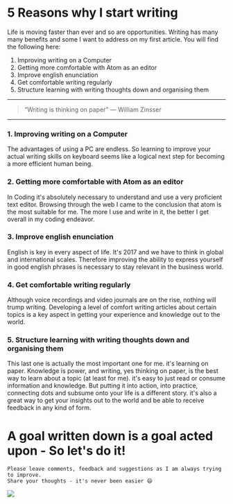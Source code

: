 # 5 Reasons why I start writing



Life is moving faster than ever and so are opportunities. Writing has many many benefits and some I want to address on my first article. You will find the following here:

1. Improving writing on a Computer
2. Getting more comfortable with Atom as an editor
3. Improve english enunciation
4. Get comfortable writing regularly
5. Structure learning with writing thoughts down and organising them

---

>“Writing is thinking on paper”
― William Zinsser

---

### 1. Improving writing on a Computer
The advantages of using a PC are endless. So learning to improve your actual writing skills on keyboard seems like a logical next step for becoming a more efficient human being.

### 2. Getting more comfortable with Atom as an editor
In Coding it's absolutely necessary to understand and use a very proficient text editor. Browsing through the web I came to the conclusion that atom is the most suitable for me. The more I use and write in it, the better I get overall in my coding endeavor.

### 3. Improve english enunciation
English is key in every aspect of life. It's 2017 and we have to think in global and international scales. Therefore improving the ability to express yourself in good english phrases is necessary to stay relevant in the business world.

### 4. Get comfortable writing regularly
Although voice recordings and video journals are on the rise, nothing will trump writing. Developing a level of comfort writing articles about certain topics is a key aspect in getting your experience and knowledge out to the world.

### 5. Structure learning with writing thoughts down and organising them
This last one is actually the most important one for me. it's learning on paper. Knowledge is power, and writing, yes thinking on paper, is the best way to learn about a topic (at least for me). it's easy to just read or consume information and knowledge. But putting it into action, into practice, connecting dots and subsume onto your life is a different story. it's also a great way to get your insights out to the world and be able to receive feedback in any kind of form.

# A goal written down is a goal acted upon - So let's do it!

```
Please leave comments, feedback and suggestions as I am always trying to improve.
Share your thoughts - it's never been easier 😄
```


[<img src="https://images.unsplash.com/photo-1445445290350-18a3b86e0b5a?dpr=2&auto=format&fit=crop&w=767&h=576&q=80&cs=tinysrgb&crop=">](http://ddcreationstudios.at/)
